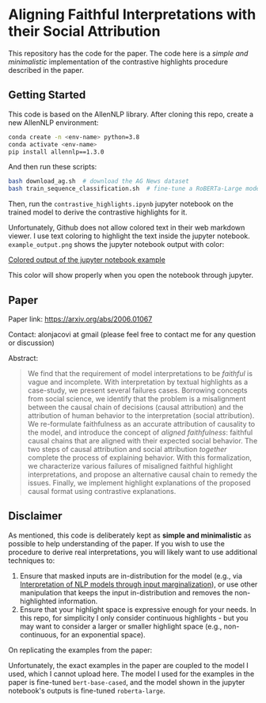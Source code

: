 # Aligning Faithful Interpretations with their Social Attribution

This repository has the code for the paper. The code here is a *simple and minimalistic* implementation of the contrastive highlights procedure described in the paper.

## Getting Started

This code is based on the AllenNLP library. After cloning this repo, create a new AllenNLP environment:

```bash
conda create -n <env-name> python=3.8
conda activate <env-name>
pip install allennlp==1.3.0
```

And then run these scripts:
```bash
bash download_ag.sh  # download the AG News dataset
bash train_sequence_classification.sh  # fine-tune a RoBERTa-Large model on AG News (change the gpu parameter inside the script/jsonnet)
```

Then, run the `contrastive_highlights.ipynb` jupyter notebook on the trained model to derive the contrastive highlights for it.

Unfortunately, Github does not allow colored text in their web markdown viewer. I use text coloring to highlight the text inside the jupyter notebook. `example_output.png` shows the jupyter notebook output with color:

[Colored output of the jupyter notebook example](alonjacovi.github.com/aligned-highlights/img/example_output.png)

This color will show properly when you open the notebook through jupyter. 

## Paper

Paper link: https://arxiv.org/abs/2006.01067

Contact: alonjacovi at gmail (please feel free to contact me for any question or discussion)

Abstract:

> We find that the requirement of model interpretations to be *faithful* is vague and incomplete.
With interpretation by textual highlights as a case-study, we present several failures cases. Borrowing concepts from social science, we identify that the problem is a misalignment between the causal chain of decisions (causal attribution) and the attribution of human behavior to the interpretation (social attribution). We re-formulate faithfulness as an accurate attribution of causality to the model, and introduce the concept of *aligned faithfulness*: faithful causal chains that are aligned with their expected social behavior. The two steps of causal attribution and social attribution *together* complete the process of explaining behavior.
With this formalization, we characterize various failures of misaligned faithful highlight interpretations, and propose an alternative causal chain to remedy the issues. Finally, we implement highlight explanations of the proposed causal format using contrastive explanations. 

## Disclaimer

As mentioned, this code is deliberately kept as **simple and minimalistic** as possible to help understanding of the paper. If you wish to use the procedure to derive real interpretations, you will likely want to use additional techniques to:
1. Ensure that masked inputs are in-distribution for the model (e.g., via [Interpretation of NLP models through input marginalization](https://www.aclweb.org/anthology/2020.emnlp-main.255.pdf)), or use other manipulation that keeps the input in-distribution and removes the non-highlighted information.
2. Ensure that your highlight space is expressive enough for your needs. In this repo, for simplicity I only consider continuous highlights - but you may want to consider a larger or smaller highlight space (e.g., non-continuous, for an exponential space).

On replicating the examples from the paper:

Unfortunately, the exact examples in the paper are coupled to the model I used, which I cannot upload here. The model I used for the examples in the paper is fine-tuned `bert-base-cased`, and the model shown in the jupyter notebook's outputs is fine-tuned `roberta-large`. 


